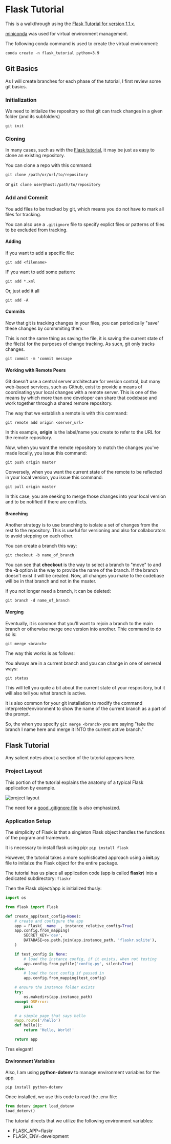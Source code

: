# Flask Tutorial

This is a walkthrough using the [Flask Tutorial for version 1.1.x](https://flask.palletsprojects.com/en/1.1.x/tutorial/).

[miniconda](https://docs.conda.io/en/latest/miniconda.html) was used for virtual environment management.

The following conda command is used to create the virtual environment:

`conda create -n flask_tutorial python=3.9`

## Git Basics

As I will create branches for each phase of the tutorial, I first review some git basics.

### Initialization

We need to initialize the repository so that git can track changes in a given folder (and its subfolders)

`git init`

### Cloning

In many cases, such as with the [Flask tutorial](https://github.com/pallets/flask/tree/1.1.2/examples/tutorial), it may be just as easy to clone an existing repository.

You can clone a repo with this command:

`git clone /path/or/url/to/repository`

or
`git clone user@host:/path/to/repository`

### Add and Commit

You add files to be tracked by git, which means you do not have to mark all files for tracking.

You can also use a `.gitignore` file to specify explict files or patterns of files to be excluded from tracking.

#### Adding

If you want to add a specific file:

`git add <filename>`

IF you want to add some pattern:

`git add *.xml`

Or, just add it all

`git add -A`

#### Commits

Now that git is tracking changes in your files, you can periodically "save" these changes by commmiting them.

This is not the same thing as saving the file, it is saving the current state of the file(s) for the purposes of change tracking.  As sucn, git only tracks changes.

`git commit -m 'commit message`

#### Working with Remote Peers

Git doesn't use a central server architecture for version control, but many web-based services, such as Github, exist to provide a means of coordinating your local changes with a remote server.  This is one of the means by which more than one developer can share that codebase and work together through a shared remore repository.

The way that we establish a remote is with this command:

`git remote add origin <server_url>`

In this example, **origin** is the label/name you create to refer to the URL for the remote repository.

Now, when you want the remote repository to match the changes you've made locally, you issue this command:

`git push origin master`

Conversely, when you want the current state of the remote to be reflected in your local version, you issue this command:

`git pull origin master`

In this case, you are seeking to merge those changes into your local version and to be notified if there are conflicts.

#### Branching

Another strategy is to use branching to isolate a set of changes from the rest fo the repository.  This is useful for versioning and also for collaborators to avoid stepping on each other.

You can create a branch this way:

`git checkout -b name_of_branch`

You can see that **checkout** is the way to select a branch to "move" to and the **-b** option is the way to provide the name of the branch. If the branch doesn't exist it will be created.  Now, all changes you make to the codebase will be in that branch and not in the msater.

If you not longer need a branch, it can be deleted:

`git branch -d name_of_branch`

#### Merging

Eventually, it is common that you'll want to rejoin a branch to the main branch or otherwise merge one version into another.  Thie command to do so is:

`git merge <branch>`

The way this works is as follows:

You always are in a current branch and you can change in one of serveral ways:

`git status`

This will tell you quite a bit about the current state of your respository, but it will also tell you what branch is active.

It is also common for your git installation to modify the command interpreter/environment to show the name of the current branch as a part of the prompt.

So, the when you specify `git merge <branch>` you are saying "take the branch I name here and merge it INTO the current active branch."

## Flask Tutorial

Any salient notes about a section of the tutorial appears here.

### Project Layout

This portion of the tutorial explains the anatomy of a typical Flask application by example.

![project layout](./images/project_layout.png)

The need for a [good .gitignore file](https://github.com/github/gitignore/blob/master/Python.gitignore) is also emphasized.

### Application Setup

The simplicity of Flask is that a singleton Flask object handles the functions of the pogram and framework.

It is necessary to install flask using pip: `pip install flask`

However, the tutorial takes a more sophisticated approach using a __init__.py file to initialze the Flask object for the entire package.

The tutorial has us place all application code (app is called **flaskr**) into a dedicated subdirectory: `flaskr`

Then the Flask object/app is initialized thusly:

```python
import os

from flask import Flask

def create_app(test_config=None):
    # create and configure the app
    app = Flask(__name__, instance_relative_config=True)
    app.config.from_mapping(
        SECRET_KEY='dev',
        DATABASE=os.path.join(app.instance_path, 'flaskr.sqlite'),
    )

    if test_config is None:
        # load the instance config, if it exists, when not testing
        app.config.from_pyfile('config.py', silent=True)
    else:
        # load the test config if passed in
        app.config.from_mapping(test_config)

    # ensure the instance folder exists
    try:
        os.makedirs(app.instance_path)
    except OSError:
        pass

    # a simple page that says hello
    @app.route('/hello')
    def hello():
        return 'Hello, World!'

    return app
```

Tres elegant!

#### Environment Variables

Also, I am using **python-dotenv** to manage environment variables for the app.

`pip install python-dotenv`

Once installed, we use this code to read the .env file:

```python
from dotenv import load_dotenv
load_dotenv()
```

The tutorial directs that we utilize the following environment variables:

* FLASK_APP=flaskr
* FLASK_ENV=development